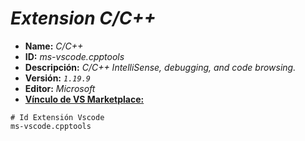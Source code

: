 <!-- Autor: Daniel Benjamin Perez Morales -->
<!-- GitHub: https://github.com/DanielBenjaminPerezMoralesDev13 -->
<!-- GitLab: https://gitlab.com/DanielBenjaminPerezMoralesDev13 -->
<!-- Correo electrónico: danielperezdev@proton.me -->

# ***Extension C/C++***

- **Name:** *C/C++*
- **ID:** *ms-vscode.cpptools*
- **Descripción:** *C/C++ IntelliSense, debugging, and code browsing.*
- **Versión:** *`1.19.9`*
- **Editor:** *Microsoft*
- **[Vínculo de VS Marketplace:](https://marketplace.visualstudio.com/items?itemName=ms-vscode.cpptools "https://marketplace.visualstudio.com/items?itemName=ms-vscode.cpptools")**

```plaintext
# Id Extensión Vscode
ms-vscode.cpptools
```
